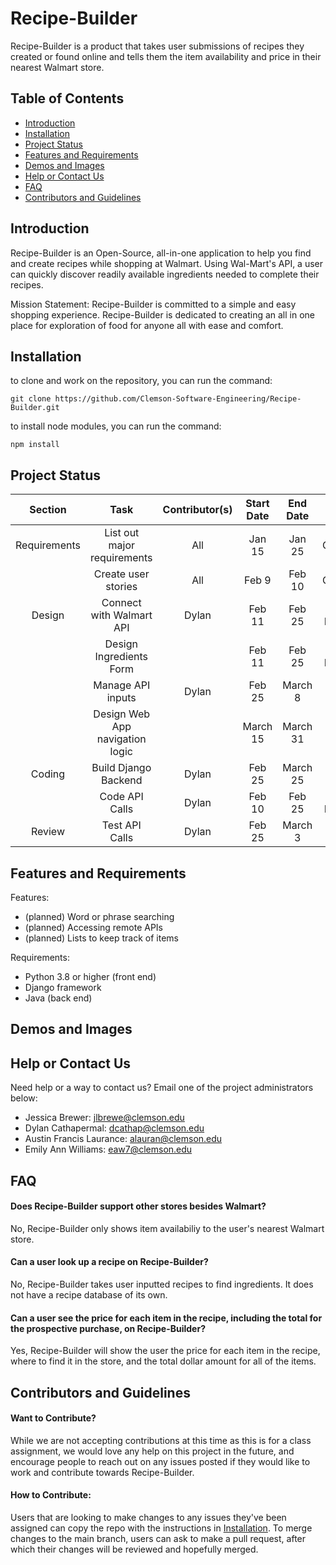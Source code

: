 # Recipe-Builder
Recipe-Builder is a product that takes user submissions of recipes they created or found online and tells them the item availability and price in their nearest Walmart store.

## Table of Contents
* [Introduction](#introduction)
* [Installation](#installation)
* [Project Status](#project-status)
* [Features and Requirements](#features-and-requirements)
* [Demos and Images](#demos-and-images)
* [Help or Contact Us](#help-or-contact-us)
* [FAQ](#faq)
* [Contributors and Guidelines](#contributors-and-guidelines)

## Introduction

  Recipe-Builder is an Open-Source, all-in-one application to help you find and create recipes while shopping at Walmart. Using Wal-Mart's API, a user can quickly discover readily
  available ingredients needed to complete their recipes.

  
  Mission Statement: Recipe-Builder is committed to a simple and easy shopping experience. Recipe-Builder is dedicated to creating an all in one place for exploration of food for anyone all with ease and comfort.
## Installation

to clone and work on the repository, you can run the command:
```
git clone https://github.com/Clemson-Software-Engineering/Recipe-Builder.git
```
to install node modules, you can run the command:
```
npm install
```

## Project Status

| Section | Task | Contributor(s) | Start Date | End Date | Status |
| :-: | :-: | :-: | :-: | :-: | :-: |
| Requirements |  List out major requirements | All | Jan 15 | Jan 25 | Complete |
|        | Create user stories | All | Feb 9 | Feb 10 | Complete |
| Design | Connect with Walmart API | Dylan | Feb 11 | Feb 25 | In Progress |
|        | Design Ingredients Form | | Feb 11 | Feb 25 | In Progress |
|        | Manage API inputs | Dylan | Feb 25 | March 8 | Not Yet Started |
|        | Design Web App navigation logic |  | March 15 | March 31 | Not Yet Started |
| Coding | Build Django Backend | Dylan | Feb 25 | March 25 | Not Yet Started |
|        | Code API Calls | Dylan | Feb 10 | Feb 25 | In Progress |
| Review | Test API Calls | Dylan | Feb 25 | March 3 | Not Yet Started |

## Features and Requirements

  Features:
  * (planned) Word or phrase searching
  * (planned) Accessing remote APIs
  * (planned) Lists to keep track of items
  
  Requirements:
  * Python 3.8 or higher (front end)
  * Django framework
  * Java (back end)


## Demos and Images

## Help or Contact Us

Need help or a way to contact us? Email one of the project administrators below:
* Jessica Brewer: jlbrewe@clemson.edu
* Dylan Cathapermal: dcathap@clemson.edu  
* Austin Francis Laurance: alauran@clemson.edu
* Emily Ann Williams:  eaw7@clemson.edu  

## FAQ

#### Does Recipe-Builder support other stores besides Walmart?
No, Recipe-Builder only shows item availabiliy to the user's nearest Walmart store.

#### Can a user look up a recipe on Recipe-Builder?
No, Recipe-Builder takes user inputted recipes to find ingredients. It does not have a recipe database of its own.

#### Can a user see the price for each item in the recipe, including the total for the prospective purchase, on Recipe-Builder?
Yes, Recipe-Builder will show the user the price for each item in the recipe, where to find it in the store, and the total dollar amount for all of the items.

## Contributors and Guidelines

#### Want to Contribute?
While we are not accepting contributions at this time as this is for a class assignment, we would love any help on this project in the future, and encourage people to reach out on any issues posted if they would like to work and contribute towards Recipe-Builder.

#### How to Contribute:
Users that are looking to make changes to any issues they've been assigned can copy the repo with the instructions in [Installation](#installation). To merge changes to the main branch, users can ask to make a pull request, after which their changes will be reviewed and hopefully merged.
